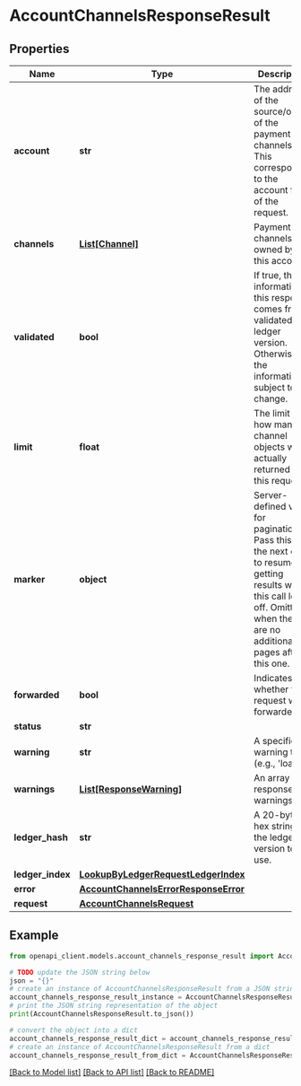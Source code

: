 # AccountChannelsResponseResult


## Properties

Name | Type | Description | Notes
------------ | ------------- | ------------- | -------------
**account** | **str** | The address of the source/owner of the payment channels. This corresponds to the account field of the request. | 
**channels** | [**List[Channel]**](Channel.md) | Payment channels owned by this account. | [optional] 
**validated** | **bool** | If true, the information in this response comes from a validated ledger version. Otherwise, the information is subject to change. | [optional] 
**limit** | **float** | The limit to how many channel objects were actually returned by this request. | [optional] 
**marker** | **object** | Server-defined value for pagination. Pass this to the next call to resume getting results where this call left off. Omitted when there are no additional pages after this one. | [optional] 
**forwarded** | **bool** | Indicates whether the request was forwarded. | [optional] 
**status** | **str** |  | 
**warning** | **str** | A specific warning type (e.g., &#39;load&#39;). | [optional] 
**warnings** | [**List[ResponseWarning]**](ResponseWarning.md) | An array of response warnings. | [optional] 
**ledger_hash** | **str** | A 20-byte hex string for the ledger version to use. | [optional] 
**ledger_index** | [**LookupByLedgerRequestLedgerIndex**](LookupByLedgerRequestLedgerIndex.md) |  | [optional] 
**error** | [**AccountChannelsErrorResponseError**](AccountChannelsErrorResponseError.md) |  | 
**request** | [**AccountChannelsRequest**](AccountChannelsRequest.md) |  | 

## Example

```python
from openapi_client.models.account_channels_response_result import AccountChannelsResponseResult

# TODO update the JSON string below
json = "{}"
# create an instance of AccountChannelsResponseResult from a JSON string
account_channels_response_result_instance = AccountChannelsResponseResult.from_json(json)
# print the JSON string representation of the object
print(AccountChannelsResponseResult.to_json())

# convert the object into a dict
account_channels_response_result_dict = account_channels_response_result_instance.to_dict()
# create an instance of AccountChannelsResponseResult from a dict
account_channels_response_result_from_dict = AccountChannelsResponseResult.from_dict(account_channels_response_result_dict)
```
[[Back to Model list]](../README.md#documentation-for-models) [[Back to API list]](../README.md#documentation-for-api-endpoints) [[Back to README]](../README.md)


